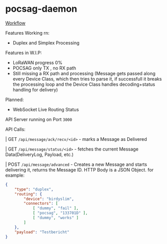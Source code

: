 # pocsag-daemon

[Workflow](https://smartpager.network/Basisfunctionaliteit%20SmartpagerNetwork.pdf)

Features Working rn:
- Duplex and Simplex Processing

Features in W.I.P:
- LoRaWAN progress 0%
- POCSAG only TX , no RX path
- Still missing a RX path and processing (Message gets passed along every Device Class, which then tries to parse it, if successfull it breaks the processing loop and the Device Class handles decoding+status handling for delivery)

Planned:
- WebSocket Live Routing Status



API Server running on Port `3000`

API Calls:

| GET `/api/message/ack/recv/<id>` - marks a Message as Delivered

| GET `/api/message/status/<id>` - fetches the current Message Data(DeliveryLog, Payload, etc.)

| POST `/api/message/advanced` - Creates a new Message and starts delivering it, returns the Message ID. HTTP Body is a JSON Object. for example:
```json
{
    "type": "duplex",
    "routing": {
        "device": "birdyslim",
        "connectors": [
            [ "dummy", "fail" ],
            [ "pocsag", "133701D" ],
            [ "dummy", "works" ]
        ]
    },
    "payload": "Testbericht"
}
```